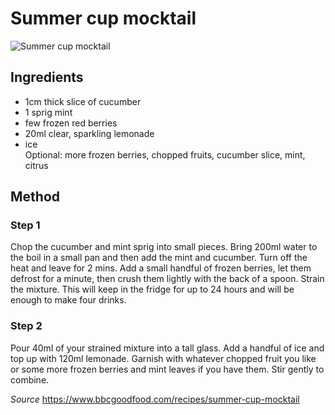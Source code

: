 # Summer cup mocktail

![Summer cup mocktail ](https://images.immediate.co.uk/production/volatile/sites/30/2020/04/mocktail-3b9ab7d.jpg?quality=90&webp=true&resize=300,272)


## Ingredients

* 1cm thick slice of cucumber <br>
* 1 sprig mint <br>
* few frozen red berries <br>
* 20ml clear, sparkling lemonade <br>
* ice <br>
Optional: more frozen berries, chopped fruits, cucumber slice, mint, citrus

## Method

### Step 1
Chop the cucumber and mint sprig into small pieces. Bring 200ml water to the boil in a small pan and then add the mint and cucumber. Turn off the heat and leave for 2 mins. Add a small handful of frozen berries, let them defrost for a minute, then crush them lightly with the back of a spoon. Strain the mixture. This will keep in the fridge for up to 24 hours and will be enough to make four drinks.

### Step 2
Pour 40ml of your strained mixture into a tall glass. Add a handful of ice and top up with 120ml lemonade. Garnish with whatever chopped fruit you like or some more frozen berries and mint leaves if you have them. Stir gently to combine.



_Source_ https://www.bbcgoodfood.com/recipes/summer-cup-mocktail
